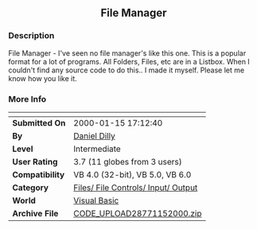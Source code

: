 ﻿<div align="center">

## File Manager


</div>

### Description

File Manager - I've seen no file manager's like this one. This is a popular format for a lot of programs. All Folders, Files, etc are in a Listbox. When I couldn't find any source code to do this.. I made it myself. Please let me know how you like it.
 
### More Info
 


<span>             |<span>
---                |---
**Submitted On**   |2000-01-15 17:12:40
**By**             |[Daniel Dilly](https://github.com/Planet-Source-Code/PSCIndex/blob/master/ByAuthor/daniel-dilly.md)
**Level**          |Intermediate
**User Rating**    |3.7 (11 globes from 3 users)
**Compatibility**  |VB 4\.0 \(32\-bit\), VB 5\.0, VB 6\.0
**Category**       |[Files/ File Controls/ Input/ Output](https://github.com/Planet-Source-Code/PSCIndex/blob/master/ByCategory/files-file-controls-input-output__1-3.md)
**World**          |[Visual Basic](https://github.com/Planet-Source-Code/PSCIndex/blob/master/ByWorld/visual-basic.md)
**Archive File**   |[CODE\_UPLOAD28771152000\.zip](https://github.com/Planet-Source-Code/daniel-dilly-file-manager__1-5501/archive/master.zip)








